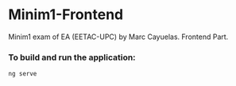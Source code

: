 # Minim1-Frontend
Minim1 exam of EA (EETAC-UPC) by Marc Cayuelas. Frontend Part.

### To build and run the application: 
`ng serve`
